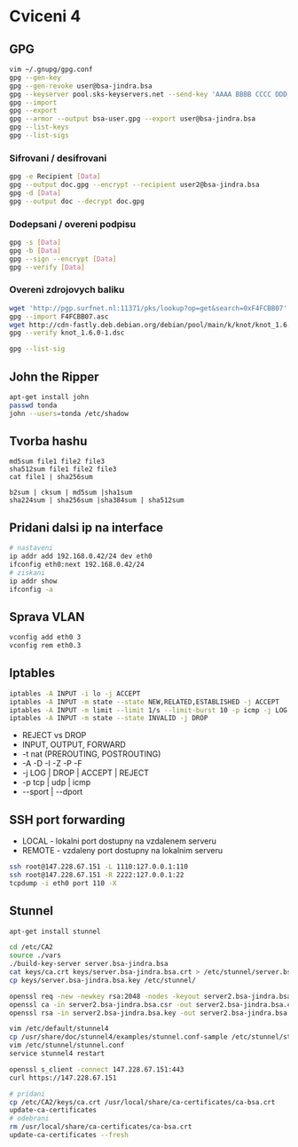# Cviceni 4

## GPG

```bash
vim ~/.gnupg/gpg.conf
gpg --gen-key
gpg --gen-revoke user@bsa-jindra.bsa
gpg --keyserver pool.sks-keyservers.net --send-key 'AAAA BBBB CCCC DDD'
gpg --import
gpg --export
gpg --armor --output bsa-user.gpg --export user@bsa-jindra.bsa
gpg --list-keys
gpg --list-sigs
```

### Sifrovani / desifrovani

```bash
gpg -e Recipient [Data]
gpg --output doc.gpg --encrypt --recipient user2@bsa-jindra.bsa
gpg -d [Data]
gpg --output doc --decrypt doc.gpg
```

### Dodepsani / overeni podpisu

```bash
gpg -s [Data]
gpg -b [Data]
gpg --sign --encrypt [Data]
gpg --verify [Data]
```


### Overeni zdrojovych baliku

```bash
wget 'http://pgp.surfnet.nl:11371/pks/lookup?op=get&search=0xF4FCBB07' -O F4FCBB07.asc
gpg --import F4FCBB07.asc
wget http://cdn-fastly.deb.debian.org/debian/pool/main/k/knot/knot_1.6.0-1.dsc
gpg --verify knot_1.6.0-1.dsc
```

```bash
gpg --list-sig
```


## John the Ripper

```bash
apt-get install john
passwd tonda
john --users=tonda /etc/shadow
```

## Tvorba hashu

```
md5sum file1 file2 file3
sha512sum file1 file2 file3
cat file1 | sha256sum
```

```
b2sum | cksum | md5sum |sha1sum
sha224sum | sha256sum |sha384sum | sha512sum
```

## Pridani dalsi ip na interface

```bash
# nastaveni
ip addr add 192.168.0.42/24 dev eth0
ifconfig eth0:next 192.168.0.42/24
# ziskani
ip addr show
ifconfig -a
```

## Sprava VLAN

```bash
vconfig add eth0 3
vconfig rem eth0.3
```

## Iptables

```bash
iptables -A INPUT -i lo -j ACCEPT
iptables -A INPUT -m state --state NEW,RELATED,ESTABLISHED -j ACCEPT
iptables -A INPUT -m limit --limit 1/s --limit-burst 10 -p icmp -j LOG
iptables -A INPUT -m state --state INVALID -j DROP 
```

* REJECT vs DROP
* INPUT, OUTPUT, FORWARD
* -t nat (PREROUTING, POSTROUTING)
* -A -D -I -Z -P -F
* -j LOG | DROP | ACCEPT | REJECT
* -p tcp | udp | icmp
* --sport | --dport 

## SSH port forwarding
 
* LOCAL - lokalni port dostupny na vzdalenem serveru
* REMOTE - vzdaleny port dostupny na lokalnim serveru

```bash
ssh root@147.228.67.151 -L 1110:127.0.0.1:110
ssh root@147.228.67.151 -R 2222:127.0.0.1:22
tcpdump -i eth0 port 110 -X
```

## Stunnel
 
```bash
apt-get install stunnel
```

```bash
cd /etc/CA2
source ./vars
./build-key-server server.bsa-jindra.bsa
cat keys/ca.crt keys/server.bsa-jindra.bsa.crt > /etc/stunnel/server.bsa-jindra.bsa.pem
cp keys/server.bsa-jindra.bsa.key /etc/stunnel/
```

```bash
openssl req -new -newkey rsa:2048 -nodes -keyout server2.bsa-jindra.bsa.key -out server2.bsa-jindra.bsa.csr
openssl ca -in server2.bsa-jindra.bsa.csr -out server2.bsa-jindra.bsa.crt -config ./openssl-1.0.0.cnf
openssl rsa -in server2.bsa-jindra.bsa.key -out server2.bsa-jindra.bsa.key.pem
```

```bash
vim /etc/default/stunnel4
cp /usr/share/doc/stunnel4/examples/stunnel.conf-sample /etc/stunnel/stunnel.conf
vim /etc/stunnel/stunnel.conf
service stunnel4 restart
```

```bash
openssl s_client -connect 147.228.67.151:443
curl https://147.228.67.151
```

```bash
# pridani 
cp /etc/CA2/keys/ca.crt /usr/local/share/ca-certificates/ca-bsa.crt
update-ca-certificates
# odebrani
rm /usr/local/share/ca-certificates/ca-bsa.crt
update-ca-certificates --fresh
```

